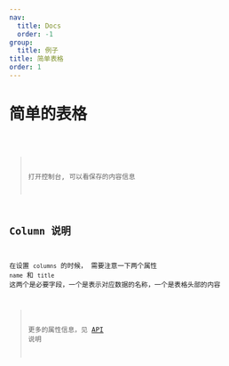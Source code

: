 ```yaml
---
nav:
  title: Docs
  order: -1
group:
  title: 例子
title: 简单表格
order: 1
---
```


# 简单的表格

<code src="../../../src/simple.tsx"/>

> 打开控制台, 可以看保存的内容信息

## Column 说明

在设置 `columns` 的时候， 需要注意一下两个属性 `name` 和 `title` 这两个是必要字段，一个是表示对应数据的名称，一个是表格头部的内容

> 更多的属性信息，见 [API](/zh-CN/getting-started/api) 说明
